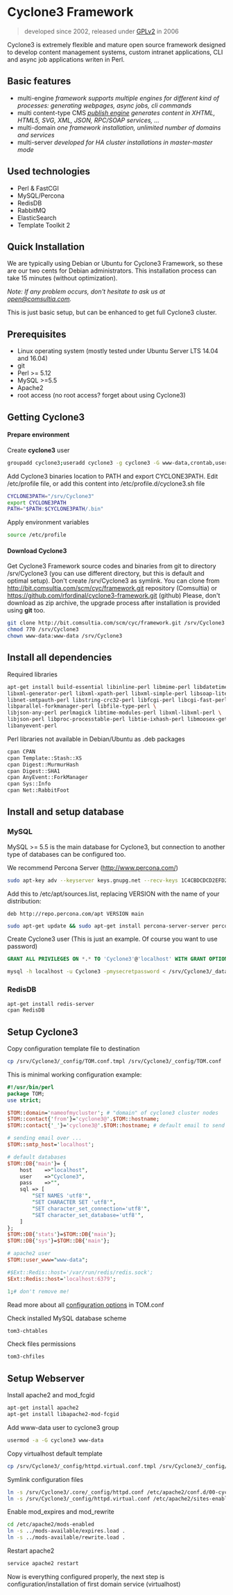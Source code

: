 # Cyclone3 Framework

> developed since 2002, released under [GPLv2](LICENSE.md) in 2006

Cyclone3 is extremely flexible and mature open source framework designed to develop content management systems, custom intranet applications, CLI and async job applications writen in Perl.

## Basic features

- multi-engine
*framework supports multiple engines for different kind of processes: generating webpages, async jobs, cli commands*
- multi content-type CMS
 *[publish engine](.core/.libs/TOM/Engine/pub.md) generates content in XHTML, HTML5, SVG, XML, JSON, RPC/SOAP services, ...*
- multi-domain
 *one framework installation, unlimited number of domains and services*
- multi-server
 *developed for HA cluster installations in master-master mode*

## Used technologies

- Perl & FastCGI
- MySQL/Percona
- RedisDB
- RabbitMQ
- ElasticSearch
- Template Toolkit 2

## Quick Installation

We are typically using Debian or Ubuntu for Cyclone3 Framework, so these are our two cents for Debian administrators. This installation process can take 15 minutes (without optimization).

*Note: If any problem occurs, don't hesitate to ask us at open@comsultia.com.*

This is just basic setup, but can be enhanced to get full Cyclone3 cluster.

## Prerequisites
- Linux operating system (mostly tested under Ubuntu Server LTS 14.04 and 16.04)
- git
- Perl >= 5.12
- MySQL >=5.5
- Apache2
- root access (no root access? forget about using Cyclone3)

## Getting Cyclone3

#### Prepare environment

Create **cyclone3** user

```bash
groupadd cyclone3;useradd cyclone3 -g cyclone3 -G www-data,crontab,users -s /bin/bash -m
```

Add Cyclone3 binaries location to PATH and export CYCLONE3PATH. Edit /etc/profile file, or add this content into /etc/profile.d/cyclone3.sh file

```bash
CYCLONE3PATH="/srv/Cyclone3"
export CYCLONE3PATH
PATH="$PATH:$CYCLONE3PATH/.bin"
```

Apply environment variables

```bash
source /etc/profile
```

#### Download Cyclone3

Get Cyclone3 Framework source codes and binaries from git to directory /srv/Cyclone3 (you can use different directory, but this is default and optimal setup). Don't create /srv/Cyclone3 as symlink.
You can clone from http://bit.comsultia.com/scm/cyc/framework.git repository (Comsultia) or https://github.com/rfordinal/cyclone3-framework.git (github)
Please, don't download as zip archive, the upgrade process after installation is provided using **git** too.

```bash
git clone http://bit.comsultia.com/scm/cyc/framework.git /srv/Cyclone3
chmod 770 /srv/Cyclone3
chown www-data:www-data /srv/Cyclone3
```

## Install all dependencies

Required libraries

```bash
apt-get install build-essential libinline-perl libmime-perl libdatetime-perl \
libxml-generator-perl libxml-xpath-perl libxml-simple-perl libsoap-lite-perl \
libnet-smtpauth-perl libstring-crc32-perl libfcgi-perl libcgi-fast-perl \
libparallel-forkmanager-perl libfile-type-perl \
libjson-any-perl perlmagick libtime-modules-perl libxml-libxml-perl \
libjson-perl libproc-processtable-perl libtie-ixhash-perl libmoosex-getopt-perl \
libanyevent-perl
```

Perl libraries not available in Debian/Ubuntu as .deb packages

```bash
cpan CPAN
cpan Template::Stash::XS
cpan Digest::MurmurHash
cpan Digest::SHA1
cpan AnyEvent::ForkManager
cpan Sys::Info
cpan Net::RabbitFoot
```

## Install and setup database

### MySQL

MySQL >= 5.5 is the main database for Cyclone3, but connection to another type of databases can be configured too.

We recommend Percona Server (http://www.percona.com/)

```bash
sudo apt-key adv --keyserver keys.gnupg.net --recv-keys 1C4CBDCDCD2EFD2A
```

Add this to /etc/apt/sources.list, replacing VERSION with the name of your distribution:

``deb http://repo.percona.com/apt VERSION main``
```bash
sudo apt-get update && sudo apt-get install percona-server-server percona-server-client
```

Create Cyclone3 user (This is just an example. Of course you want to use password)

```sql
GRANT ALL PRIVILEGES ON *.* TO 'Cyclone3'@'localhost' WITH GRANT OPTION MAX_QUERIES_PER_HOUR 0 MAX_CONNECTIONS_PER_HOUR 0 MAX_UPDATES_PER_HOUR 0;
```

```bash
mysql -h localhost -u Cyclone3 -pmysecretpassword < /srv/Cyclone3/_data/TOM.sql
```

### RedisDB

```bash
apt-get install redis-server
cpan RedisDB
```

## Setup Cyclone3

Copy configuration template file to destination

```bash
cp /srv/Cyclone3/_config/TOM.conf.tmpl /srv/Cyclone3/_config/TOM.conf
```

This is minimal working configuration example:
```perl
#!/usr/bin/perl
package TOM;
use strict;

$TOM::domain='nameofmycluster'; # "domain" of cyclone3 cluster nodes
$TOM::contact{'from'}='cyclone3@'.$TOM::hostname;
$TOM::contact{'_'}='cyclone3@'.$TOM::hostname; # default email to send notifications about health

# sending email over ...
$TOM::smtp_host='localhost';

# default databases
$TOM::DB{'main'}= {
	host	=>"localhost",
	user	=>"Cyclone3",
	pass	=>"",
	sql => [
		"SET NAMES 'utf8'",
		"SET CHARACTER SET 'utf8'",
		"SET character_set_connection='utf8'",
		"SET character_set_database='utf8'",
	]
};
$TOM::DB{'stats'}=$TOM::DB{'main'};
$TOM::DB{'sys'}=$TOM::DB{'main'};

# apache2 user
$TOM::user_www="www-data";

#$Ext::Redis::host='/var/run/redis/redis.sock';
$Ext::Redis::host='localhost:6379';

1;# don't remove me!
```
Read more about all [configuration options](_config/TOM.conf.md) in TOM.conf

Check installed MySQL database scheme
```bash
tom3-chtables
```

Check files permissions
```bash
tom3-chfiles
```

## Setup Webserver

Install apache2 and mod_fcgid
```bash
apt-get install apache2
apt-get install libapache2-mod-fcgid
```

Add www-data user to cyclone3 group
```bash
usermod -a -G cyclone3 www-data
```

Copy virtualhost default template
```bash
cp /srv/Cyclone3/_config/httpd.virtual.conf.tmpl /srv/Cyclone3/_config/httpd.virtual.conf
```

Symlink configuration files
```bash
ln -s /srv/Cyclone3/.core/_config/httpd.conf /etc/apache2/conf.d/00-cyclone3.conf
ln -s /srv/Cyclone3/_config/httpd.virtual.conf /etc/apache2/sites-enabled/01-cyclone3-virtual.conf
```

Enable mod_expires and mod_rewrite
```bash
cd /etc/apache2/mods-enabled
ln -s ../mods-available/expires.load .
ln -s ../mods-available/rewrite.load .
```

Restart apache2
```bash
service apache2 restart
```

Now is everything configured properly, the next step is configuration/installation of first domain service (virtualhost)
